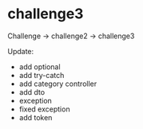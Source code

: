 # challenge3

Challenge -> challenge2 -> challenge3

Update:
- add optional
- add try-catch
- add category controller
- add dto 
- exception
- fixed exception
- add token
